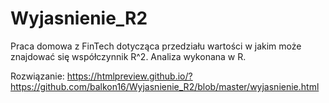 # Wyjasnienie_R2
Praca domowa z FinTech dotycząca przedziału wartości w jakim może znajdować się współczynnik R^2. Analiza wykonana w R.

Rozwiązanie: https://htmlpreview.github.io/?https://github.com/balkon16/Wyjasnienie_R2/blob/master/wyjasnienie.html

